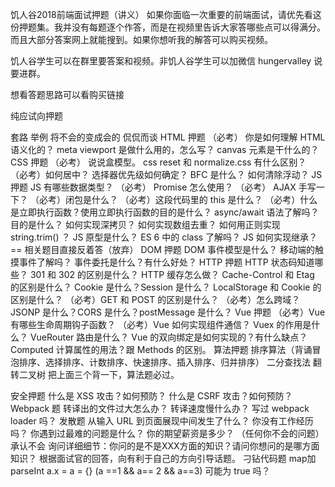 饥人谷2018前端面试押题（讲义）
如果你面临一次重要的前端面试，请优先看这份押题集。我并没有每题逐个作答，而是在视频里告诉大家答哪些点可以得满分。而且大部分答案网上就能搜到。如果你想听我的解答可以购买视频。

饥人谷学生可以在群里要答案和视频。非饥人谷学生可以加微信 hungervalley 说要进群。

想看答题思路可以看购买链接

纯应试向押题

套路
举例
将不会的变成会的
侃侃而谈
HTML 押题
（必考） 你是如何理解 HTML 语义化的？
meta viewport 是做什么用的，怎么写？
canvas 元素是干什么的？
CSS 押题
（必考） 说说盒模型。
css reset 和 normalize.css 有什么区别？
（必考）如何居中？
选择器优先级如何确定？
BFC 是什么？
如何清除浮动？
JS 押题
JS 有哪些数据类型？
（必考） Promise 怎么使用？
（必考） AJAX 手写一下？
（必考）闭包是什么？
（必考）这段代码里的 this 是什么？
（必考）什么是立即执行函数？使用立即执行函数的目的是什么？
async/await 语法了解吗？目的是什么？
如何实现深拷贝？
如何实现数组去重？
如何用正则实现 string.trim() ？
JS 原型是什么？
ES 6 中的 class 了解吗？
JS 如何实现继承？
== 相关题目直接反着答（放弃）
DOM 押题
DOM 事件模型是什么？
移动端的触摸事件了解吗？
事件委托是什么？有什么好处？
HTTP 押题
HTTP 状态码知道哪些？
301 和 302 的区别是什么？
HTTP 缓存怎么做？
Cache-Control 和 Etag 的区别是什么？
Cookie 是什么？Session 是什么？
LocalStorage 和 Cookie 的区别是什么？
（必考）GET 和 POST 的区别是什么？
（必考）怎么跨域？JSONP 是什么？CORS 是什么？postMessage 是什么？
Vue 押题
（必考）Vue 有哪些生命周期钩子函数？
（必考）Vue 如何实现组件通信？
Vuex 的作用是什么？
VueRouter 路由是什么？
Vue 的双向绑定是如何实现的？有什么缺点？
Computed 计算属性的用法？跟 Methods 的区别。
算法押题
排序算法（背诵冒泡排序、选择排序、计数排序、快速排序、插入排序、归并排序）
二分查找法
翻转二叉树
把上面三个背一下，算法题必过。

安全押题
什么是 XSS 攻击？如何预防？
什么是 CSRF 攻击？如何预防？
Webpack 题
转译出的文件过大怎么办？
转译速度慢什么办？
写过 webpack loader 吗？
发散题
从输入 URL 到页面展现中间发生了什么？
你没有工作经历吗？
你遇到过最难的问题是什么？
你的期望薪资是多少？
（任何你不会的问题）
承认不会
询问详细细节：你问的是不是XXX方面的知识？请问你想问的是哪方面知识？
根据面试官的回答，向有利于自己的方向引导话题。
刁钻代码题
map加parseInt
a.x = a = {}
(a ==1 && a== 2 && a==3) 可能为 true 吗？